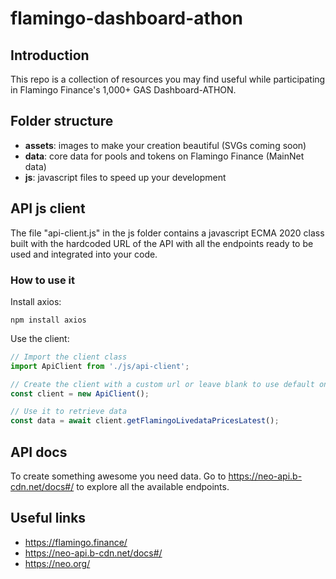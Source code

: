 # flamingo-dashboard-athon

## Introduction

This repo is a collection of resources you may find useful while participating in Flamingo Finance's 1,000+ GAS Dashboard-ATHON.

## Folder structure

- **assets**: images to make your creation beautiful (SVGs coming soon)
- **data**: core data for pools and tokens on Flamingo Finance (MainNet data)
- **js**: javascript files to speed up your development

## API js client

The file "api-client.js" in the js folder contains a javascript ECMA 2020 class built with the hardcoded URL of the API with all the endpoints ready to be used and integrated into your code.

### How to use it

Install axios:

```
npm install axios
```

Use the client:

```javascript
// Import the client class
import ApiClient from './js/api-client';

// Create the client with a custom url or leave blank to use default one (https://neo-api.b-cdn.net)
const client = new ApiClient();

// Use it to retrieve data
const data = await client.getFlamingoLivedataPricesLatest();
```

## API docs

To create something awesome you need data. Go to https://neo-api.b-cdn.net/docs#/ to explore all the available endpoints.

## Useful links

- https://flamingo.finance/
- https://neo-api.b-cdn.net/docs#/
- https://neo.org/
